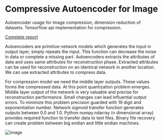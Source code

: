 # Compressive Autoencoder for Image

Autoencoder usage for image compression, dimension reduction of datasets. Tensorflow api implementation for compression.

[Complete report](https://github.com/hsynercn/Compressive-Autorencoder-for-Image/blob/master/Report/report.pdf)

Autoencoders are primitive network models which generates the input in output layer, simply repeats the input. This function can decrease the noise in data or complete a missing part. Autoencoders extracts the attributes of data and uses same attributes for reconstruction phase. Extracted attributes can be used for reconstruction on an identical network in another location. We can use extracted attributes to compress data.

For compression model we need the middle layer outputs. These values forms the compressed data. At this point quantization problem emerges. Middle layer output of the network is very valuable and precise for reconstruction performance. Small changes can lead influential output errors. To minimize this problem precision guarded with 19 digit and exponentiation number. Network sigmoid transfer function generates outputs between 0.0 and 1.0. Python numpy.ndarray (n dimensional array) provides required function to transfer data to text files. Binary file recovery can create problem between big endian and little endian machines.

![image](https://user-images.githubusercontent.com/28985966/126912206-d98ceb78-7ff8-4d07-886d-017084945bed.png)
